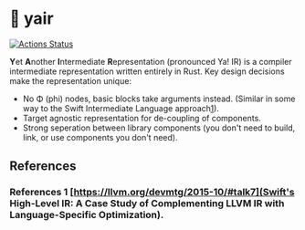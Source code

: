 # 🦉 yair

[![Actions Status](https://github.com/sheredom/yair/workflows/Rust/badge.svg)](https://github.com/sheredom/yair/actions)

**Y**et **A**nother **I**ntermediate **R**epresentation (pronounced Ya! IR) is a compiler intermediate representation written entirely in Rust. Key design decisions make the representation unique:

- No Φ (phi) nodes, basic blocks take arguments instead. (Similar in some way to the Swift Intermediate Language approach[1](References-1)).
- Target agnostic representation for de-coupling of components.
- Strong seperation between library components (you don't need to build, link, or use components you don't need).



## References

### References 1  [https://llvm.org/devmtg/2015-10/#talk7](Swift's High-Level IR: A Case Study of Complementing LLVM IR with Language-Specific Optimization).